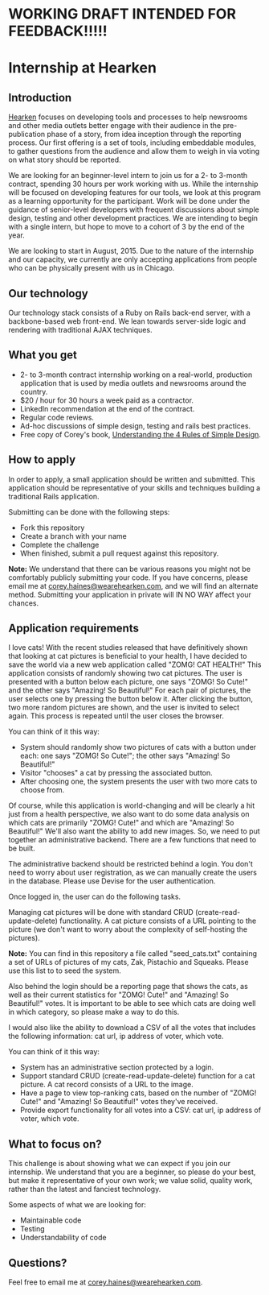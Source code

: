 # WORKING DRAFT INTENDED FOR FEEDBACK!!!!!

# Internship at Hearken

## Introduction

[Hearken](http://www.wearehearken.com/) focuses on developing tools and processes to help newsrooms and other media outlets better engage with their audience in the pre-publication phase of a story, from idea inception through the reporting process. Our first offering is a set of tools, including embeddable modules, to gather questions from the audience and allow them to weigh in via voting on what story should be reported.


We are looking for an beginner-level intern to join us for a 2- to 3-month contract, spending 30 hours per work working with us. While the internship will be focused on developing features for our tools, we look at this program as a learning opportunity for the participant. Work will be done under the guidance of senior-level developers with frequent discussions about simple design, testing and other development practices. We are intending to begin with a single intern, but hope to move to a cohort of 3 by the end of the year.

We are looking to start in August, 2015. Due to the nature of the internship and our capacity, we currently are only accepting applications from people who can be physically present with us in Chicago.

## Our technology

Our technology stack consists of a Ruby on Rails back-end server, with a backbone-based web front-end. We lean towards server-side logic and rendering with traditional AJAX techniques.

## What you get

* 2- to 3-month contract internship working on a real-world, production application that is used by media outlets and newsrooms around the country.
* $20 / hour for 30 hours a week paid as a contractor.
* LinkedIn recommendation at the end of the contract.
* Regular code reviews.
* Ad-hoc discussions of simple design, testing and rails best practices.
* Free copy of Corey's book, [Understanding the 4 Rules of Simple Design](https://leanpub.com/4rulesofsimpledesign/).

## How to apply

In order to apply, a small application should be written and submitted. This application should be representative of your skills and techniques building a traditional Rails application.

Submitting can be done with the following steps:
* Fork this repository
* Create a branch with your name
* Complete the challenge
* When finished, submit a pull request against this repository.

**Note:** We understand that there can be various reasons you might not be comfortably publicly submitting your code. If you have concerns, please email me at [corey.haines@wearehearken.com](mailto:corey.haines@wearehearken.com), and we will find an alternate method. Submitting your application in private will IN NO WAY affect your chances.

## Application requirements

I love cats! With the recent studies released that have definitively shown that looking at cat pictures is beneficial to your health, I have decided to save the world via a new web application called "ZOMG! CAT HEALTH!" This application consists of randomly showing two cat pictures. The user is presented with a button below each picture, one says "ZOMG! So Cute!" and the other says "Amazing! So Beautiful!" For each pair of pictures, the user selects one by pressing the button below it. After clicking the button, two more random pictures are shown, and the user is invited to select again. This process is repeated until the user closes the browser.

You can think of it this way:
* System should randomly show two pictures of cats with a button under each: one says "ZOMG! So Cute!"; the other says "Amazing! So Beautiful!"
* Visitor "chooses" a cat by pressing the associated button.
* After choosing one, the system presents the user with two more cats to choose from.

Of course, while this application is world-changing and will be clearly a hit just from a health perspective, we also want to do some data analysis on which cats are primarily "ZOMG! Cute!" and which are "Amazing! So Beautiful!" We'll also want the ability to add new images. So, we need to put together an administrative backend. There are a few functions that need to be built.

The administrative backend should be restricted behind a login. You don't need to worry about user registration, as we can manually create the users in the database. Please use Devise for the user authentication.

Once logged in, the user can do the following tasks.

Managing cat pictures will be done with standard CRUD (create-read-update-delete) functionality. A cat picture consists of a URL pointing to the picture (we don't want to worry about the complexity of self-hosting the pictures).

**Note:** You can find in this repository a file called "seed_cats.txt" containing a set of URLs of pictures of my cats, Zak, Pistachio and Squeaks. Please use this list to to seed the system.

Also behind the login should be a reporting page that shows the cats, as well as their current statistics for "ZOMG! Cute!" and "Amazing! So Beautiful!" votes. It is important to be able to see which cats are doing well in which category, so please make a way to do this.

I would also like the ability to download a CSV of all the votes that includes the following information: cat url, ip address of voter, which vote.

You can think of it this way:
* System has an administrative section protected by a login.
* Support standard CRUD (create-read-update-delete) function for a cat picture. A cat record consists of a URL to the image.
* Have a page to view top-ranking cats, based on the number of "ZOMG! Cute!" and "Amazing! So Beautiful!" votes they've received.
* Provide export functionality for all votes into a CSV: cat url, ip address of voter, which vote.

## What to focus on?

This challenge is about showing what we can expect if you join our internship. We understand that you are a beginner, so please do your best, but make it representative of your own work; we value solid, quality work, rather than the latest and fanciest technology.

Some aspects of what we are looking for:
* Maintainable code
* Testing
* Understandability of code

## Questions?

Feel free to email me at [corey.haines@wearehearken.com](mailto:corey.haines@wearehearken.com).
